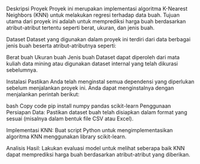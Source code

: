 
Deskripsi Proyek
Proyek ini merupakan implementasi algoritma K-Nearest Neighbors (KNN) untuk melakukan regresi terhadap data buah. Tujuan utama dari proyek ini adalah untuk memprediksi harga buah berdasarkan atribut-atribut tertentu seperti berat, ukuran, dan jenis buah.

Dataset
Dataset yang digunakan dalam proyek ini terdiri dari data berbagai jenis buah beserta atribut-atributnya seperti:

Berat buah
Ukuran buah
Jenis buah
Dataset dapat diperoleh dari mata kuliah data mining atau digunakan dataset internal yang telah dikurasi sebelumnya.

Instalasi
Pastikan Anda telah menginstal semua dependensi yang diperlukan sebelum menjalankan proyek ini. Anda dapat menginstalnya dengan menjalankan perintah berikut:

bash
Copy code
pip install numpy pandas scikit-learn
Penggunaan
Persiapan Data: Pastikan dataset buah telah disiapkan dalam format yang sesuai (misalnya dalam bentuk file CSV atau Excel).

Implementasi KNN: Buat script Python untuk mengimplementasikan algoritma KNN menggunakan library scikit-learn.

Analisis Hasil: Lakukan evaluasi model untuk melihat seberapa baik KNN dapat memprediksi harga buah berdasarkan atribut-atribut yang diberikan.
